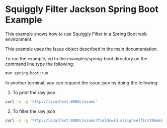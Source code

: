 # Squiggly Filter Jackson Spring Boot Example

This example shows how to use Squiggly Filter in a Spring Boot web environment.

This example uses the Issue object described in the main documentation.

To run the example, cd to the examples/spring-boot directory on the command line type the following:

```bash
mvn spring-boot:run
```

In another terminal, you can request the issue json by doing the following:

1) To print the raw json
```bash
curl -s -g 'http://localhost:8080/issues'
```

2) To filter the raw json
```bash
curl -s -g 'http://localhost:8080/issues?fields=id,assignee{firstName}'
```